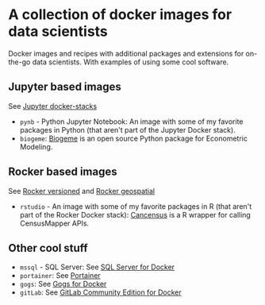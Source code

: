 # A collection of docker images for data scientists

Docker images and recipes with additional packages and extensions for on-the-go data scientists. With examples of using some cool software.

## Jupyter based images
See [Jupyter docker-stacks]

* `pynb` - Python Jupyter Notebook: An image with some of my favorite packages in Python (that aren't part of the Jupyter Docker stack).
* `biogeme`: [Biogeme] is an open source Python package for Econometric Modeling.

## Rocker based images
See [Rocker versioned] and [Rocker geospatial]

* `rstudio` - An image with some of my favorite packages in R (that aren't part of the Rocker Docker stack): [Cancensus] is a R wrapper for calling CensusMapper APIs.

## Other cool stuff

* `mssql` - SQL Server: See [SQL Server for Docker]
* `portainer`: See [Portainer]
* `gogs`: See [Gogs for Docker]
* `gitLab`: See [GitLab Community Edition for Docker]


<!-- Links -->
[Jupyter docker-stacks]: https://github.com/jupyter/docker-stacks
[Rocker versioned]: https://github.com/rocker-org/rocker-versioned
[Rocker geospatial]: https://github.com/rocker-org/geospatial
[Portainer]: https://github.com/portainer/portainer
[SQL Server for Docker]: https://hub.docker.com/_/microsoft-mssql-server
[Gogs for Docker]: https://hub.docker.com/r/gogs/gogs/
[GitLab Community Edition for Docker]: https://hub.docker.com/r/gitlab/gitlab-ce/
[Biogeme]: https://biogeme.epfl.ch/install.html
[Cancensus]: https://github.com/mountainMath/cancensus
